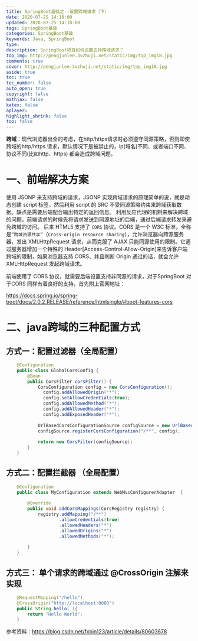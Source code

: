 ```yaml
---
title: SpringBoot基础之--设置跨域请求（下）
date: 2020-07-25 14:18:00
updated: 2020-07-25 14:18:00
tags: SpringBoot基础
categories: SpringBoot基础
keywords: Java, SpringBoot
type: 
description: SpringBoot项目如何设置支持跨域请求？
top_img: http://pengjunlee.3vzhuji.net/static/img/top_img18.jpg
comments: true
cover: http://pengjunlee.3vzhuji.net/static/img/top_img18.jpg
aside: true
toc: true
toc_number: false
auto_open: true
copyright: false
mathjax: false
katex: false
aplayer:
highlight_shrink: false
top: false
---
```

**跨域**：现代浏览器出全的考虑，在http/https请求时必须遵守同源策略，否则即使跨域的http/https 请求，默认情况下是被禁止的，ip(域名)不同、或者端口不同、协议不同(比如http、https) 都会造成跨域问题。

# 一、前端解决方案
使用 JSONP 来支持跨域的请求，JSONP 实现跨域请求的原理简单的说，就是动态创建 script 标签，然后利用 script 的 SRC 不受同源策略约束来跨域获取数据。缺点是需要后端配合输出特定的返回信息。
利用反应代理的机制来解决跨域的问题，前端请求的时候先将请求发送到同源地址的后端，通过后端请求转发来避免跨域的访问。
后来 HTML5 支持了 `CORS` 协议。CORS 是一个 W3C 标准，全称是`”跨域资源共享”`（`Cross-origin resource sharing`），允许浏览器向跨源服务器，发出 XMLHttpRequest 请求，从而克服了 AJAX 只能同源使用的限制。它通过服务器增加一个特殊的 Header[Access-Control-Allow-Origin]来告诉客户端跨域的限制，如果浏览器支持 CORS、并且判断 Origin 通过的话，就会允许 XMLHttpRequest 发起跨域请求。

前端使用了 CORS 协议，就需要后端设置支持非同源的请求，对于SpringBoot 对于CORS 同样有着良好的支持，首先附上官网地址：

<https://docs.spring.io/spring-boot/docs/2.0.2.RELEASE/reference/htmlsingle/#boot-features-cors>

# 二、java跨域的三种配置方式

## 方式一：配置过滤器（全局配置）
```Java
	@Configuration
	public class GlobalCorsConfig {
	    @Bean
	    public CorsFilter corsFilter() {
	        CorsConfiguration config = new CorsConfiguration();
	          config.addAllowedOrigin("*");
	          config.setAllowCredentials(true);
	          config.addAllowedMethod("*");
	          config.addAllowedHeader("*");
	          config.addExposedHeader("*");
	 
	        UrlBasedCorsConfigurationSource configSource = new UrlBasedCorsConfigurationSource();
	        configSource.registerCorsConfiguration("/**", config);
	 
	        return new CorsFilter(configSource);
	    }
	}
```

## 方式二：配置拦截器 （全局配置）
```Java
	@Configuration
	public class MyConfiguration extends WebMvcConfigurerAdapter  {
	 
	    @Override  
	    public void addCorsMappings(CorsRegistry registry) {  
	        registry.addMapping("/**")  
	                .allowCredentials(true)  
	                .allowedHeaders("*")  
	                .allowedOrigins("*")  
	                .allowedMethods("*");  
	 
	    }  
	}
```

## 方式三： 单个请求的跨域通过 @CrossOrigin 注解来实现
```Java
	@RequestMapping("/hello")
	@CrossOrigin("http://localhost:8080") 
	public String hello( ){
	    return "Hello World";
	}
```
参考资料：<https://blog.csdn.net/fxbin123/article/details/80603678>